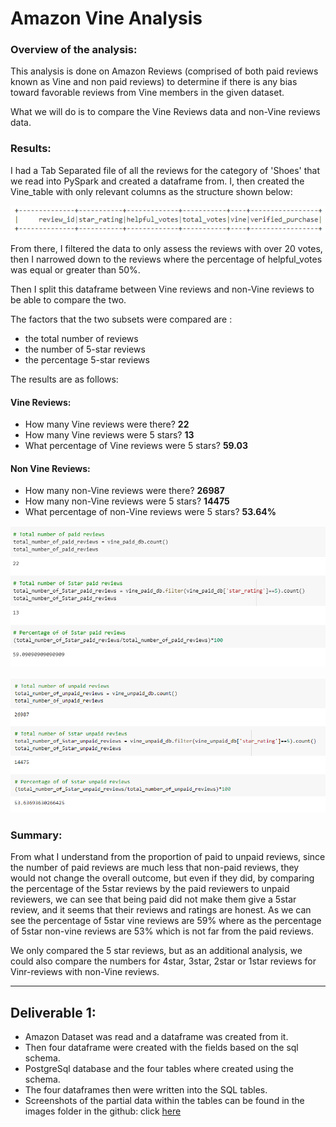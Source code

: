# Amazon Vine Analysis

### Overview of the analysis: 

This analysis is done on Amazon Reviews (comprised of both paid reviews known as Vine and non paid reviews) to determine if there is any bias toward favorable reviews from Vine members in the given dataset.

What we will do is to compare the Vine Reviews data and non-Vine reviews data.

### Results:
I had a Tab Separated file of all the reviews for the category of 'Shoes' that we read into PySpark and created a dataframe from.
I, then created the Vine_table with only relevant columns as the structure shown below:

![Vine_table_columns](/images/M16_del2_1.png "Vine Table Column Headers")

From there, I filtered the data to only assess the reviews with over 20 votes, then I narrowed down to the reviews where the percentage of helpful_votes was equal or greater than 50%.

Then I split this dataframe between Vine reviews and non-Vine reviews to be able to compare the two.

The factors that the two subsets were compared are :
- the total number of reviews
- the number of 5-star reviews
- the percentage 5-star reviews

The results are as follows:

#### Vine Reviews:
- How many Vine reviews were there? **22**
- How many Vine reviews were 5 stars? **13**
- What percentage of Vine reviews were 5 stars? **59.03**

#### Non Vine Reviews:
- How many non-Vine reviews were there? **26987**
- How many non-Vine reviews were 5 stars? **14475**
- What percentage of non-Vine reviews were 5 stars? **53.64%**

![Vine_Reviews](/images/M16_del2_2.png "Vine Reviews")

![Non_Vine_Reviews](/images/M16_del2_3.png "Non-Vine Reviews")


### Summary:
From what I understand from the proportion of paid to unpaid reviews, since the number of paid reviews are much less that non-paid reviews, they would not change the overall outcome, but even if they did, by comparing the percentage of the 5star reviews by the paid reviewers to unpaid reviewers, we can see that being paid did not make them give a 5star review, and it seems that their reviews and ratings are honest. As we can see the percentage of 5star vine reviews are 59% where as the percentage of 5star non-vine reviews are 53% which is not far from the paid reviews.

We only compared the 5 star reviews, but as an additional analysis, we could also compare the numbers for 4star, 3star, 2star or 1star reviews for Vinr-reviews with non-Vine reviews.

-------------------

## Deliverable 1:
- Amazon Dataset was read and a dataframe was created from it.
- Then four dataframe were created with the fields based on the sql schema.
- PostgreSql database and the four tables where created using the schema.
- The four dataframes then were written into the SQL tables.
- Screenshots of the partial data within the tables can be found in the images folder in the github: click [here](/images/ 'images')
